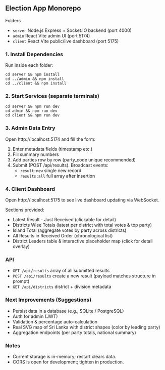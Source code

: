 ## Election App Monorepo

Folders
- `server` Node.js Express + Socket.IO backend (port 4000)
- `admin` React Vite admin UI (port 5174)
- `client` React Vite public/live dashboard (port 5175)

### 1. Install Dependencies
Run inside each folder:
```
cd server && npm install
cd ../admin && npm install
cd ../client && npm install
```

### 2. Start Services (separate terminals)
```
cd server && npm run dev
cd admin && npm run dev
cd client && npm run dev
```

### 3. Admin Data Entry
Open http://localhost:5174 and fill the form:
1. Enter metadata fields (timestamp etc.)
2. Fill summary numbers
3. Add parties row by row (party_code unique recommended)
4. Submit (POST /api/results). Broadcast events:
   - `result:new` single new record
   - `results:all` full array after insertion

### 4. Client Dashboard
Open http://localhost:5175 to see live dashboard updating via WebSocket.

Sections provided:
- Latest Result - Just Received (clickable for detail)
- Districts Wise Totals (latest per district with total votes & top party)
- Island Total (aggregate votes by party across districts)
- All Results in Received Order (chronological list)
- District Leaders table & interactive placeholder map (click for detail overlay)

### API
- `GET /api/results` array of all submitted results
- `POST /api/results` create a new result (payload matches structure in prompt)
- `GET /api/districts` district + division metadata

### Next Improvements (Suggestions)
- Persist data in a database (e.g., SQLite / PostgreSQL)
- Auth for admin (JWT)
- Validation & percentage auto-calculation
- Real SVG map of Sri Lanka with district shapes (color by leading party)
- Aggregation endpoints (per party totals, national summary)

### Notes
- Current storage is in-memory; restart clears data.
- CORS is open for development; tighten in production.
